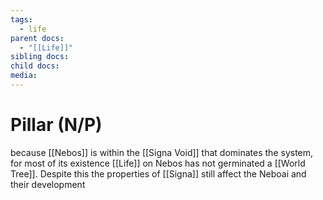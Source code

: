 ```yaml
---
tags:
  - life
parent docs:
  - "[[Life]]"
sibling docs: 
child docs: 
media:
---
```

# Pillar (N/P)
because [[Nebos]] is within the [[Signa Void]] that dominates the system, for most of its existence [[Life]] on Nebos has not germinated a [[World Tree]]. Despite this the properties of [[Signa]] still affect the Neboai and their development  